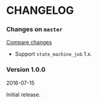 # CHANGELOG

### Changes on `master`

[Compare changes](https://github.com/codevise/cert_watch/compare/v1.0.0...master)

- Support `state_machine_job` 1.x.

### Version 1.0.0

2016-07-15

Initial release.
